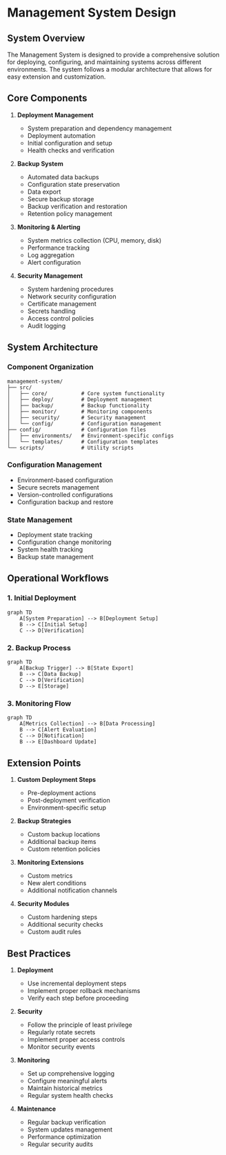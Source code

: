 # Management System Design

## System Overview

The Management System is designed to provide a comprehensive solution for deploying, configuring, and maintaining systems across different environments. The system follows a modular architecture that allows for easy extension and customization.

## Core Components

1. **Deployment Management**
   - System preparation and dependency management
   - Deployment automation
   - Initial configuration and setup
   - Health checks and verification

2. **Backup System**
   - Automated data backups
   - Configuration state preservation
   - Data export
   - Secure backup storage
   - Backup verification and restoration
   - Retention policy management

3. **Monitoring & Alerting**
   - System metrics collection (CPU, memory, disk)
   - Performance tracking
   - Log aggregation
   - Alert configuration

4. **Security Management**
   - System hardening procedures
   - Network security configuration
   - Certificate management
   - Secrets handling
   - Access control policies
   - Audit logging

## System Architecture

### Component Organization
```
management-system/
├── src/
│   ├── core/           # Core system functionality
│   ├── deploy/         # Deployment management
│   ├── backup/         # Backup functionality
│   ├── monitor/        # Monitoring components
│   ├── security/       # Security management
│   └── config/         # Configuration management
├── config/             # Configuration files
│   ├── environments/   # Environment-specific configs
│   └── templates/      # Configuration templates
└── scripts/            # Utility scripts
```

### Configuration Management
- Environment-based configuration
- Secure secrets management
- Version-controlled configurations
- Configuration backup and restore

### State Management
- Deployment state tracking
- Configuration change monitoring
- System health tracking
- Backup state management

## Operational Workflows

### 1. Initial Deployment
```mermaid
graph TD
    A[System Preparation] --> B[Deployment Setup]
    B --> C[Initial Setup]
    C --> D[Verification]
```

### 2. Backup Process
```mermaid
graph TD
    A[Backup Trigger] --> B[State Export]
    B --> C[Data Backup]
    C --> D[Verification]
    D --> E[Storage]
```

### 3. Monitoring Flow
```mermaid
graph TD
    A[Metrics Collection] --> B[Data Processing]
    B --> C[Alert Evaluation]
    C --> D[Notification]
    B --> E[Dashboard Update]
```

## Extension Points

1. **Custom Deployment Steps**
   - Pre-deployment actions
   - Post-deployment verification
   - Environment-specific setup

2. **Backup Strategies**
   - Custom backup locations
   - Additional backup items
   - Custom retention policies

3. **Monitoring Extensions**
   - Custom metrics
   - New alert conditions
   - Additional notification channels

4. **Security Modules**
   - Custom hardening steps
   - Additional security checks
   - Custom audit rules

## Best Practices

1. **Deployment**
   - Use incremental deployment steps
   - Implement proper rollback mechanisms
   - Verify each step before proceeding

2. **Security**
   - Follow the principle of least privilege
   - Regularly rotate secrets
   - Implement proper access controls
   - Monitor security events

3. **Monitoring**
   - Set up comprehensive logging
   - Configure meaningful alerts
   - Maintain historical metrics
   - Regular system health checks

4. **Maintenance**
   - Regular backup verification
   - System updates management
   - Performance optimization
   - Regular security audits